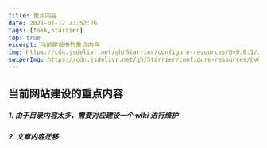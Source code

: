 ```yaml
---
title: 重点内容
date: 2021-01-12 23:52:26
tags: [task,starrier]
top: true
excerpt: 当前建设中的重点内容
img: https://cdn.jsdelivr.net/gh/Starrier/configure-resources/@v0.0.1/images/starrier/apple-2831949.png
swiperImg: https://cdn.jsdelivr.net/gh/Starrier/configure-resources/@v0.0.1/images/starrier/apple-2831949.png
---
```


## 当前网站建设的重点内容

##### 1. 由于目录内容太多，需要对应建设一个 wiki 进行维护

##### 2. 文章内容迁移


